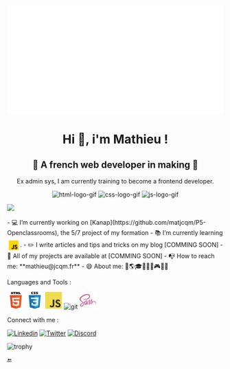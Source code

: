 <div align="center">

<img src="img\logo jcqm droite blanc.png" alt="Logo jcqm" height="15%"/>

<h1>Hi 👋, i'm Mathieu !</h1>

<h2>🔰 A french web developer in making 🔰</h2>

<p> Ex admin sys, I am currently training to become a frontend developer.<p>

<p>
  <img
    src="https://media.giphy.com/media/XAxylRMCdpbEWUAvr8/giphy.gif"
    alt="html-logo-gif"
    width="15%"
  />
   <img
    src="https://media.giphy.com/media/fsEaZldNC8A1PJ3mwp/giphy.gif"
    alt="css-logo-gif"
    width="15%"
  />
  <img
    src="https://media.giphy.com/media/ln7z2eWriiQAllfVcn/giphy.gif"
    alt="js-logo-gif"
    width="15%"
  />
   <!-- <img
    src="https://media.giphy.com/media/eNAsjO55tPbgaor7ma/giphy.gif"
    alt="react-logo-gif"
    width="15%"
  /> -->
</p>

</div>

![](https://komarev.com/ghpvc/?username=matjcqm&color=blue&style=for-the-badge)

<p font size="20px">
- 💻 I’m currently working on [Kanap](https://github.com/matjcqm/P5-Openclassrooms), the 5/7 project of my formation
- 📚 I’m currently learning <img align="center" src="img\javascript.png" width="30px"/>.
- ✏️ I write articles and tips and tricks on my blog [COMMING SOON]
- 🚀 All of my projects are available at [COMMING SOON]
- 📭 How to reach me: **mathieu@jcqm.fr**
- 😄 About me: 🐺🌎🎓🔨🚴🌄🎮🍜🤘
</p>

<p>Languages and Tools :</p>
<p>
    <img src="https://raw.githubusercontent.com/devicons/devicon/master/icons/html5/html5-original-wordmark.svg" alt="html5" width="40" height="40"/>
    <img src="https://raw.githubusercontent.com/devicons/devicon/master/icons/css3/css3-original-wordmark.svg" alt="css3" width="40" height="40"/>
    <img src="https://raw.githubusercontent.com/devicons/devicon/master/icons/javascript/javascript-original.svg" alt="javascript" width="40" height="40"/>
    <img src="https://www.vectorlogo.zone/logos/git-scm/git-scm-icon.svg" alt="git" width="40" height="40"/>
    <img src="https://raw.githubusercontent.com/devicons/devicon/master/icons/sass/sass-original.svg" alt="sass" width="40" height="40"/>
</p>

<p>Connect with me :</p>
<p>
    <a href="https://www.linkedin.com/in/mathieu-jacquemin/" target="_blank"><img src="https://raw.githubusercontent.com/rahuldkjain/github-profile-readme-generator/master/src/images/icons/Social/linked-in-alt.svg" alt="Linkedin" height="30" width="40" /></a>
    <a href="https://twitter.com/matjcqm" target="_blank"><img src="https://raw.githubusercontent.com/rahuldkjain/github-profile-readme-generator/master/src/images/icons/Social/twitter.svg" alt="Twitter" height="30" width="40" /></a>
    <a href="https://discord.gg/Mat.jcqm#0997" target="blank"><img src="https://raw.githubusercontent.com/rahuldkjain/github-profile-readme-generator/master/src/images/icons/Social/discord.svg" alt="Discord" height="40" width="50" /></a>
</p>

![trophy](https://github-profile-trophy.vercel.app/?username=matjcqm&theme=onedark)

🔚

